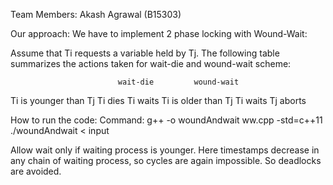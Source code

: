 Team Members:
Akash Agrawal (B15303)

Our approach:
We have to implement 2 phase locking with Wound-Wait:

Assume that Ti requests a variable held by Tj. The following table summarizes the actions taken for wait-die and wound-wait scheme:

                            wait-die         wound-wait
Ti is younger than Tj       Ti dies          Ti waits
Ti is older than Tj       Ti waits         Tj aborts



How to run the code:
Command: g++ -o woundAndwait ww.cpp -std=c++11
./woundAndwait < input

Allow wait only if waiting process is younger. 
Here timestamps decrease in any chain of waiting process, so cycles are again impossible. So deadlocks are avoided.
